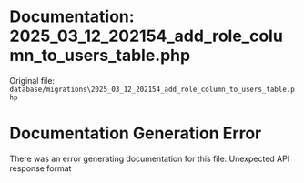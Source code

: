 # Documentation: 2025_03_12_202154_add_role_column_to_users_table.php

Original file: `database/migrations\2025_03_12_202154_add_role_column_to_users_table.php`

# Documentation Generation Error

There was an error generating documentation for this file: Unexpected API response format